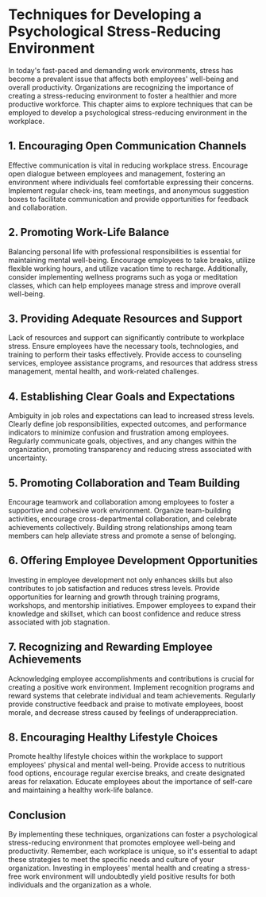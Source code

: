 # Techniques for Developing a Psychological Stress-Reducing Environment

In today's fast-paced and demanding work environments, stress has become a prevalent issue that affects both employees' well-being and overall productivity. Organizations are recognizing the importance of creating a stress-reducing environment to foster a healthier and more productive workforce. This chapter aims to explore techniques that can be employed to develop a psychological stress-reducing environment in the workplace.

## 1\. Encouraging Open Communication Channels

Effective communication is vital in reducing workplace stress. Encourage open dialogue between employees and management, fostering an environment where individuals feel comfortable expressing their concerns. Implement regular check-ins, team meetings, and anonymous suggestion boxes to facilitate communication and provide opportunities for feedback and collaboration.

## 2\. Promoting Work-Life Balance

Balancing personal life with professional responsibilities is essential for maintaining mental well-being. Encourage employees to take breaks, utilize flexible working hours, and utilize vacation time to recharge. Additionally, consider implementing wellness programs such as yoga or meditation classes, which can help employees manage stress and improve overall well-being.

## 3\. Providing Adequate Resources and Support

Lack of resources and support can significantly contribute to workplace stress. Ensure employees have the necessary tools, technologies, and training to perform their tasks effectively. Provide access to counseling services, employee assistance programs, and resources that address stress management, mental health, and work-related challenges.

## 4\. Establishing Clear Goals and Expectations

Ambiguity in job roles and expectations can lead to increased stress levels. Clearly define job responsibilities, expected outcomes, and performance indicators to minimize confusion and frustration among employees. Regularly communicate goals, objectives, and any changes within the organization, promoting transparency and reducing stress associated with uncertainty.

## 5\. Promoting Collaboration and Team Building

Encourage teamwork and collaboration among employees to foster a supportive and cohesive work environment. Organize team-building activities, encourage cross-departmental collaboration, and celebrate achievements collectively. Building strong relationships among team members can help alleviate stress and promote a sense of belonging.

## 6\. Offering Employee Development Opportunities

Investing in employee development not only enhances skills but also contributes to job satisfaction and reduces stress levels. Provide opportunities for learning and growth through training programs, workshops, and mentorship initiatives. Empower employees to expand their knowledge and skillset, which can boost confidence and reduce stress associated with job stagnation.

## 7\. Recognizing and Rewarding Employee Achievements

Acknowledging employee accomplishments and contributions is crucial for creating a positive work environment. Implement recognition programs and reward systems that celebrate individual and team achievements. Regularly provide constructive feedback and praise to motivate employees, boost morale, and decrease stress caused by feelings of underappreciation.

## 8\. Encouraging Healthy Lifestyle Choices

Promote healthy lifestyle choices within the workplace to support employees' physical and mental well-being. Provide access to nutritious food options, encourage regular exercise breaks, and create designated areas for relaxation. Educate employees about the importance of self-care and maintaining a healthy work-life balance.

## Conclusion

By implementing these techniques, organizations can foster a psychological stress-reducing environment that promotes employee well-being and productivity. Remember, each workplace is unique, so it's essential to adapt these strategies to meet the specific needs and culture of your organization. Investing in employees' mental health and creating a stress-free work environment will undoubtedly yield positive results for both individuals and the organization as a whole.
